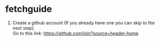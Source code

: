 # fetchguide
1. Create a github account (If you already have one you can skip to the next step).<br />
Go to this link: https://github.com/join?source=header-home<br />
